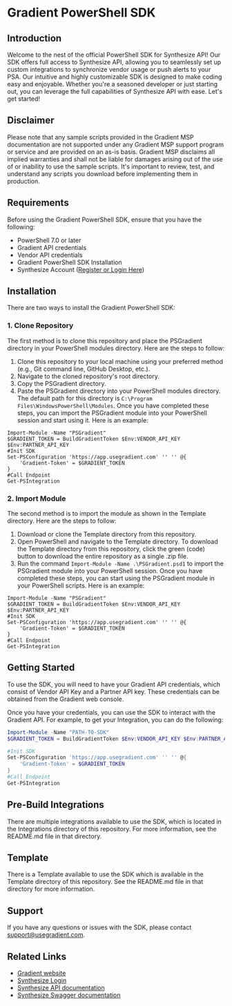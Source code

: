 # Gradient PowerShell SDK
## Introduction
Welcome to the nest of the official PowerShell SDK for Synthesize API!
Our SDK offers full access to Synthesize API, allowing you to seamlessly set up custom integrations to synchronize vendor usage or push alerts to your PSA.
Our intuitive and highly customizable SDK is designed to make coding easy and enjoyable. Whether you're a seasoned developer or just starting out, you can leverage the full capabilities of Synthesize API with ease. Let's get started!

## Disclaimer
Please note that any sample scripts provided in the Gradient MSP documentation are not supported under any Gradient MSP support program or service and are provided on an as-is basis. Gradient MSP disclaims all implied warranties and shall not be liable for damages arising out of the use of or inability to use the sample scripts. It's important to review, test, and understand any scripts you download before implementing them in production.

## Requirements
Before using the Gradient PowerShell SDK, ensure that you have the following:
- PowerShell 7.0 or later
- Gradient API credentials
- Vendor API credentials
- Gradient PowerShell SDK Installation
- Synthesize Account ([Register or Login Here](https://app.usegradient.com/login))

## Installation
There are two ways to install the Gradient PowerShell SDK:

### 1. Clone Repository
The first method is to clone this repository and place the PSGradient directory in your PowerShell modules directory. Here are the steps to follow:
1. Clone this repository to your local machine using your preferred method (e.g., Git command line, GitHub Desktop, etc.).
2. Navigate to the cloned repository's root directory.
3. Copy the PSGradient directory.
4. Paste the PSGradient directory into your PowerShell modules directory. The default path for this directory is `C:\Program Files\WindowsPowerShell\Modules`.
   Once you have completed these steps, you can import the PSGradient module into your PowerShell session and start using it. Here is an example:
```
Import-Module -Name "PSGradient"
$GRADIENT_TOKEN = BuildGradientToken $Env:VENDOR_API_KEY $Env:PARTNER_API_KEY
#Init SDK
Set-PSConfiguration 'https://app.usegradient.com' '' '' @{
    'Gradient-Token' = $GRADIENT_TOKEN
}
#Call Endpoint
Get-PSIntegration
```
### 2. Import Module
The second method is to import the module as shown in the Template directory. Here are the steps to follow:
1. Download or clone the Template directory from this repository.
2. Open PowerShell and navigate to the Template directory. To download the Template directory from this repository, 
   click the green (code) button to download the entire repository as a single .zip file.
3. Run the command `Import-Module -Name .\PSGradient.psd1` to import the PSGradient module into your PowerShell session.
   Once you have completed these steps, you can start using the PSGradient module in your PowerShell scripts. Here is an example:
```
Import-Module -Name "PSGradient"
$GRADIENT_TOKEN = BuildGradientToken $Env:VENDOR_API_KEY $Env:PARTNER_API_KEY
#Init SDK
Set-PSConfiguration 'https://app.usegradient.com' '' '' @{
    'Gradient-Token' = $GRADIENT_TOKEN
}
#Call Endpoint
Get-PSIntegration
```

## Getting Started
To use the SDK, you will need to have your Gradient API credentials, which consist of Vendor API Key and a Partner 
API key. 
These 
credentials can be obtained from the Gradient web console.

Once you have your credentials, you can use the SDK to interact with the Gradient API. For example, to get your 
Integration, 
you 
can do the following:

```powershell
Import-Module -Name "PATH-TO-SDK"
$GRADIENT_TOKEN = BuildGradientToken $Env:VENDOR_API_KEY $Env:PARTNER_API_KEY

#Init SDK
Set-PSConfiguration 'https://app.usegradient.com' '' '' @{
    'Gradient-Token' = $GRADIENT_TOKEN
}
#Call Endpoint
Get-PSIntegration
```

## Pre-Build Integrations
There are multiple integrations available to use the SDK, which is located in the Integrations directory of this repository. For more information, see the README.md file in that directory.

## Template
There is a Template available to use the SDK which is available in the Template directory of this repository. See 
the README.md 
file in that directory for more information.

## Support
If you have any questions or issues with the SDK, please contact support@usegradient.com.

## Related Links
- [Gradient website](https://www.meetgradient.com/)
- [Synthesize Login](https://app.usegradient.com/login)
- [Synthesize API documentation](https://api-docs.meetgradient.com/docs)
- [Synthesize Swagger documentation](https://app.usegradient.com/api-docs)